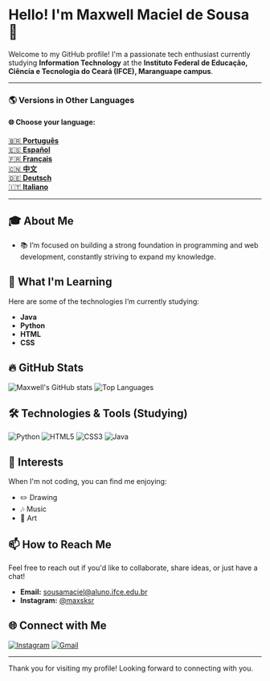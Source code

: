 # Hello! I'm Maxwell Maciel de Sousa 🌟

Welcome to my GitHub profile! I'm a passionate tech enthusiast currently studying **Information Technology** at the **Instituto Federal de Educação, Ciência e Tecnologia do Ceará (IFCE), Maranguape campus**.

---

### 🌎 Versions in Other Languages

#### 🌐 Choose your language:
[🇧🇷 **Português**](./README-pt.md)  
[🇪🇸 **Español**](./README-es.md)  
[🇫🇷 **Français**](./README-fr.md)  
[🇨🇳 **中文**](./README-zh.md)  
[🇩🇪 **Deutsch**](./README-de.md)  
[🇮🇹 **Italiano**](./README-it.md)

---

## 🎓 About Me
- 📚 I’m focused on building a strong foundation in programming and web development, constantly striving to expand my knowledge.

## 🌱 What I'm Learning
Here are some of the technologies I’m currently studying:
- **Java**
- **Python**
- **HTML**
- **CSS**

## 🔥 GitHub Stats
![Maxwell's GitHub stats](https://github-readme-stats.vercel.app/api?username=MaxwellMaciel&show_icons=true&theme=radical)
![Top Languages](https://github-readme-stats.vercel.app/api/top-langs/?username=MaxwellMaciel&layout=compact&theme=radical)

## 🛠️ Technologies & Tools (Studying)
![Python](https://img.icons8.com/color/48/000000/python.png) ![HTML5](https://img.icons8.com/color/48/000000/html-5.png) ![CSS3](https://img.icons8.com/color/48/000000/css3.png) ![Java](https://img.icons8.com/color/48/000000/java-coffee-cup-logo--v1.png)

## 🎨 Interests
When I'm not coding, you can find me enjoying:
- ✏️ Drawing
- 🎶 Music
- 🎨 Art

## 📫 How to Reach Me
Feel free to reach out if you'd like to collaborate, share ideas, or just have a chat!
- **Email:** [sousamaciel@aluno.ifce.edu.br](mailto:sousamaciel@aluno.ifce.edu.br)
- **Instagram:** [@maxsksr](https://www.instagram.com/maxsksr/profilecard/?igsh=anczOW9iZ3pkdmRq)

## 🌐 Connect with Me
[![Instagram](https://img.icons8.com/fluency/48/000000/instagram-new.png)](https://instagram.com/maxsksr) [![Gmail](https://img.icons8.com/fluency/48/000000/gmail.png)](mailto:sousamaciel@aluno.ifce.edu.br)

---

Thank you for visiting my profile! Looking forward to connecting with you.
